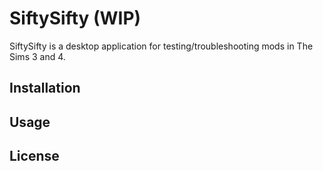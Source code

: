 # SiftySifty (WIP)

SiftySifty is a desktop application for testing/troubleshooting mods in The Sims 3 and 4.

## Installation

## Usage

## License
